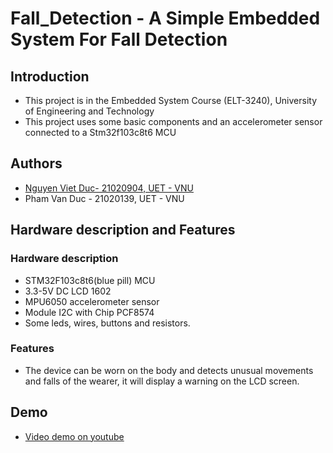 # Fall_Detection - A Simple Embedded System For Fall Detection


## Introduction
- This project is in the Embedded System Course (ELT-3240), University of Engineering and Technology
- This project uses some basic components and an accelerometer sensor connected to a Stm32f103c8t6 MCU

## Authors
- [Nguyen Viet Duc- 21020904, UET - VNU](https://github.com/vieedu3vif)
- Pham Van Duc - 21020139, UET - VNU

## Hardware description and Features
 ### Hardware description
- STM32F103c8t6(blue pill) MCU
- 3.3-5V DC LCD 1602
- MPU6050 accelerometer sensor
- Module I2C with Chip PCF8574
- Some leds, wires, buttons and resistors.

### Features
- The device can be worn on the body and detects unusual movements and falls of the wearer, it will display a warning on the LCD screen.

## Demo
- [Video demo on youtube](https://www.youtube.com/watch?v=14fzugDGAuc)